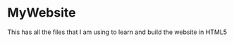 MyWebsite
=========

This has all the files that I am using to learn and build the website in HTML5
